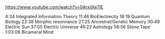 https://www.youtube.com/watch?v=04rxilXe7IE

4:34 Integrated Information Theory
11:46 BioElectrecity
18:19 Quantum Biology
22:38 Morphic resonnance
27:25 Ancestral/Genetic Memory
30:49 Electric Sun
37:05 Electric Universe
46:22 Astrology
56:56 Stone Tape
1:03:06 Bicameral Mind 
